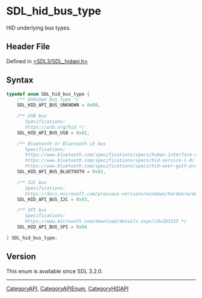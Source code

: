 # SDL_hid_bus_type

HID underlying bus types.

## Header File

Defined in [<SDL3/SDL_hidapi.h>](https://github.com/libsdl-org/SDL/blob/main/include/SDL3/SDL_hidapi.h)

## Syntax

```c
typedef enum SDL_hid_bus_type {
    /** Unknown bus type */
    SDL_HID_API_BUS_UNKNOWN = 0x00,

    /** USB bus
       Specifications:
       https://usb.org/hid */
    SDL_HID_API_BUS_USB = 0x01,

    /** Bluetooth or Bluetooth LE bus
       Specifications:
       https://www.bluetooth.com/specifications/specs/human-interface-device-profile-1-1-1/
       https://www.bluetooth.com/specifications/specs/hid-service-1-0/
       https://www.bluetooth.com/specifications/specs/hid-over-gatt-profile-1-0/ */
    SDL_HID_API_BUS_BLUETOOTH = 0x02,

    /** I2C bus
       Specifications:
       https://docs.microsoft.com/previous-versions/windows/hardware/design/dn642101(v=vs.85) */
    SDL_HID_API_BUS_I2C = 0x03,

    /** SPI bus
       Specifications:
       https://www.microsoft.com/download/details.aspx?id=103325 */
    SDL_HID_API_BUS_SPI = 0x04

} SDL_hid_bus_type;
```

## Version

This enum is available since SDL 3.2.0.

----
[CategoryAPI](CategoryAPI), [CategoryAPIEnum](CategoryAPIEnum), [CategoryHIDAPI](CategoryHIDAPI)

